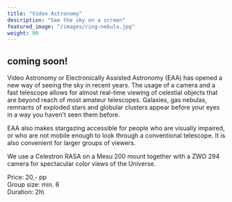 ```yaml
---
title: "Video Astronomy"
description: "See the sky on a screen"
featured_image: "/images/ring-nebula.jpg"
weight: 90
---
```

## coming soon!

Video Astronomy or Electronically Assisted Astronomy (EAA) has opened a new way of seeing the sky in recent years.
The usage of a camera and a fast telescope allows for almost real-time viewing of celestial objects that are beyond reach of most amateur telescopes.
Galaxies, gas nebulas, remnants of exploded stars and globular clusters appear before your eyes in a way you haven't seen them before.

<!--more-->

EAA also makes stargazing accessible for people who are visually impaired,
or who are not mobile enough to look through a conventional telescope.
It is also convenient for larger groups of viewers.

We use a Celestron RASA on a Mesu 200 mount together with a ZWO 294 camera for spectacular color views of the Universe.


Price: 20,- pp\
Group size: min. 6\
Duration: 2h\
